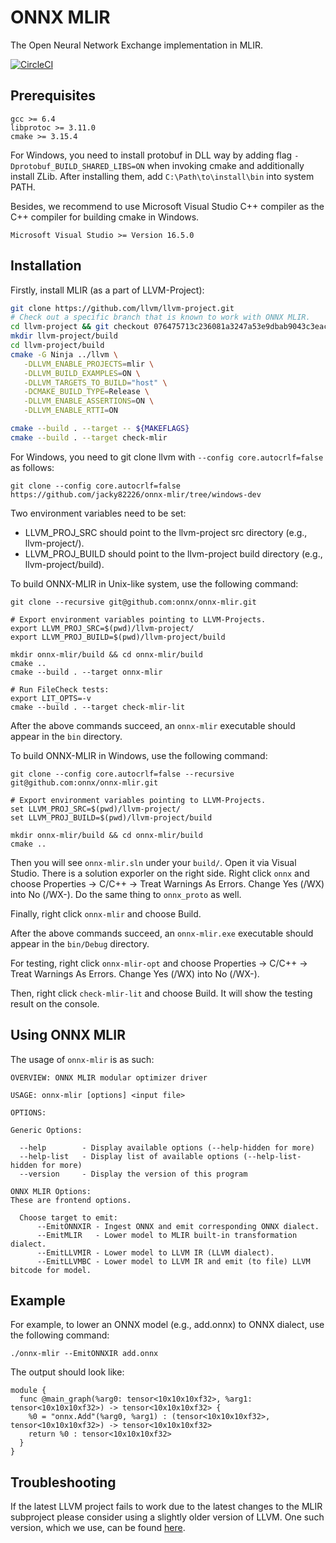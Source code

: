 # ONNX MLIR
The Open Neural Network Exchange implementation in MLIR.

[![CircleCI](https://circleci.com/gh/onnx/onnx-mlir/tree/master.svg?style=svg)](https://circleci.com/gh/onnx/onnx-mlir/tree/master)

## Prerequisites

```
gcc >= 6.4
libprotoc >= 3.11.0
cmake >= 3.15.4
```
For Windows, you need to install protobuf in DLL way by adding flag ```-Dprotobuf_BUILD_SHARED_LIBS=ON``` when invoking cmake and additionally install ZLib. After installing them, add ```C:\Path\to\install\bin``` into system PATH.

Besides, we recommend to use Microsoft Visual Studio C++ compiler as the C++ compiler for building cmake in Windows.
```
Microsoft Visual Studio >= Version 16.5.0
```


## Installation

Firstly, install MLIR (as a part of LLVM-Project):

[same-as-file]: <> (utils/install-mlir.sh)
``` bash
git clone https://github.com/llvm/llvm-project.git
# Check out a specific branch that is known to work with ONNX MLIR.
cd llvm-project && git checkout 076475713c236081a3247a53e9dbab9043c3eac2 && cd ..
mkdir llvm-project/build
cd llvm-project/build
cmake -G Ninja ../llvm \
   -DLLVM_ENABLE_PROJECTS=mlir \
   -DLLVM_BUILD_EXAMPLES=ON \
   -DLLVM_TARGETS_TO_BUILD="host" \
   -DCMAKE_BUILD_TYPE=Release \
   -DLLVM_ENABLE_ASSERTIONS=ON \
   -DLLVM_ENABLE_RTTI=ON

cmake --build . --target -- ${MAKEFLAGS}
cmake --build . --target check-mlir
```
For Windows, you need to git clone llvm with ```--config core.autocrlf=false``` as follows:
```
git clone --config core.autocrlf=false https://github.com/jacky82226/onnx-mlir/tree/windows-dev
```

Two environment variables need to be set:
- LLVM_PROJ_SRC should point to the llvm-project src directory (e.g., llvm-project/).
- LLVM_PROJ_BUILD should point to the llvm-project build directory (e.g., llvm-project/build).

To build ONNX-MLIR in Unix-like system, use the following command:

[same-as-file]: <> ({"ref": "utils/install-onnx-mlir.sh", "skip-doc": 2})
```
git clone --recursive git@github.com:onnx/onnx-mlir.git

# Export environment variables pointing to LLVM-Projects.
export LLVM_PROJ_SRC=$(pwd)/llvm-project/
export LLVM_PROJ_BUILD=$(pwd)/llvm-project/build

mkdir onnx-mlir/build && cd onnx-mlir/build
cmake ..
cmake --build . --target onnx-mlir

# Run FileCheck tests:
export LIT_OPTS=-v
cmake --build . --target check-mlir-lit
```

After the above commands succeed, an `onnx-mlir` executable should appear in the `bin` directory. 

To build ONNX-MLIR in Windows, use the following command:
```
git clone --config core.autocrlf=false --recursive git@github.com:onnx/onnx-mlir.git

# Export environment variables pointing to LLVM-Projects.
set LLVM_PROJ_SRC=$(pwd)/llvm-project/
set LLVM_PROJ_BUILD=$(pwd)/llvm-project/build

mkdir onnx-mlir/build && cd onnx-mlir/build
cmake ..
```
Then you will see ```onnx-mlir.sln``` under your ```build/```. Open it via Visual Studio.
There is a solution exporler on the right side. 
Right click `onnx` and choose Properties -> C/C++ -> Treat Warnings As Errors.
Change Yes (/WX) into No (/WX-). 
Do the same thing to `onnx_proto` as well.

Finally, right click `onnx-mlir` and choose Build.

After the above commands succeed, an `onnx-mlir.exe` executable should appear in the `bin/Debug` directory. 

For testing, right click `onnx-mlir-opt` and choose Properties -> C/C++ -> Treat Warnings As Errors.
Change Yes (/WX) into No (/WX-). 

Then, right click `check-mlir-lit` and choose Build.
It will show the testing result on the console. 

## Using ONNX MLIR

The usage of `onnx-mlir` is as such:
```
OVERVIEW: ONNX MLIR modular optimizer driver

USAGE: onnx-mlir [options] <input file>

OPTIONS:

Generic Options:

  --help        - Display available options (--help-hidden for more)
  --help-list   - Display list of available options (--help-list-hidden for more)
  --version     - Display the version of this program

ONNX MLIR Options:
These are frontend options.

  Choose target to emit:
      --EmitONNXIR - Ingest ONNX and emit corresponding ONNX dialect.
      --EmitMLIR   - Lower model to MLIR built-in transformation dialect.
      --EmitLLVMIR - Lower model to LLVM IR (LLVM dialect).
      --EmitLLVMBC - Lower model to LLVM IR and emit (to file) LLVM bitcode for model.
```

## Example

For example, to lower an ONNX model (e.g., add.onnx) to ONNX dialect, use the following command:
```
./onnx-mlir --EmitONNXIR add.onnx
```
The output should look like:
```
module {
  func @main_graph(%arg0: tensor<10x10x10xf32>, %arg1: tensor<10x10x10xf32>) -> tensor<10x10x10xf32> {
    %0 = "onnx.Add"(%arg0, %arg1) : (tensor<10x10x10xf32>, tensor<10x10x10xf32>) -> tensor<10x10x10xf32>
    return %0 : tensor<10x10x10xf32>
  }
}
```

## Troubleshooting

If the latest LLVM project fails to work due to the latest changes to the MLIR subproject please consider using a slightly older version of LLVM. One such version, which we use, can be found [here](https://github.com/clang-ykt/llvm-project).
